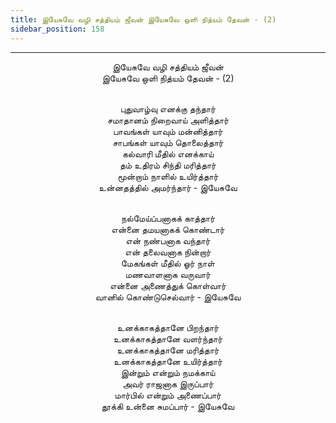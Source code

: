 ```yaml
---
title: இயேசுவே வழி சத்தியம் ஜீவன் இயேசுவே ஒளி நித்யம் தேவன் - (2)
sidebar_position: 158
---
```


---
<center>
இயேசுவே வழி சத்தியம் ஜீவன்<br/>
இயேசுவே ஒளி நித்யம் தேவன் - (2)<br/><br/>

புதுவாழ்வு எனக்கு தந்தார்<br/>
சமாதானம் நிறைவாய் அளித்தார்<br/>
பாவங்கள் யாவும் மன்னித்தார்<br/>
சாபங்கள் யாவும் தொலைத்தார்<br/>
கல்வாரி மீதில் எனக்காய்<br/>
தம் உதிரம் சிந்தி மரித்தார்<br/>
மூன்றாம் நாளில் உயிர்த்தார்<br/>
உன்னதத்தில் அமர்ந்தார்    - இயேசுவே<br/><br/>

நல்மேய்ப்பனாகக் காத்தார்<br/>
என்னை தமயனாகக் கொண்டார்<br/>
என் நண்பனாக வந்தார்<br/>
என் தலைவனாக நின்றார்<br/>
மேகங்கள் மீதில் ஓர் நாள்<br/>
மணவாளனாக வருவார்<br/>
என்னை அணைத்துக் கொள்வார்<br/>
வானில் கொண்டுசெல்வார்    - இயேசுவே<br/><br/>

உனக்காகத்தானே பிறந்தார்<br/>
உனக்காகத்தானே வளர்ந்தார்<br/>
உனக்காகத்தானே மரித்தார்<br/>
உனக்காகத்தானே உயிர்த்தார்<br/>
இன்றும் என்றும் நமக்காய்<br/>
அவர் ராஜனாக இருப்பார்<br/>
மார்பில் என்றும் அணைப்பார்<br/>
தூக்கி உன்னை சுமப்பார்    - இயேசுவே
</center>